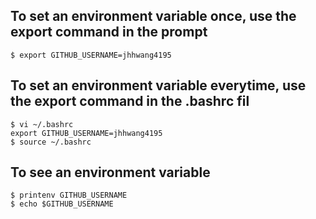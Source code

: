 ## To set an environment variable once, use the export command in the prompt
```
$ export GITHUB_USERNAME=jhhwang4195
```

## To set an environment variable everytime, use the export command in the .bashrc fil
```
$ vi ~/.bashrc
export GITHUB_USERNAME=jhhwang4195
$ source ~/.bashrc
```

## To see an environment variable
```
$ printenv GITHUB_USERNAME
$ echo $GITHUB_USERNAME
```
